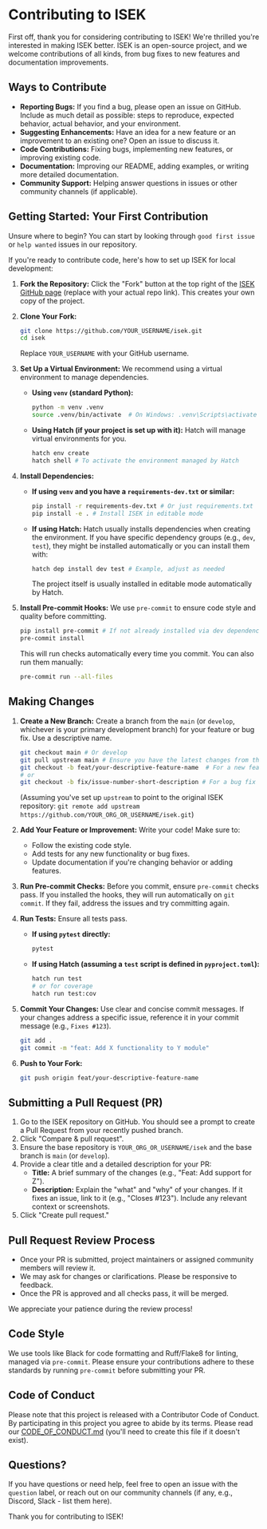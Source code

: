 # Contributing to ISEK

First off, thank you for considering contributing to ISEK! We're thrilled you're interested in making ISEK better. ISEK is an open-source project, and we welcome contributions of all kinds, from bug fixes to new features and documentation improvements.

## Ways to Contribute

*   **Reporting Bugs:** If you find a bug, please open an issue on GitHub. Include as much detail as possible: steps to reproduce, expected behavior, actual behavior, and your environment.
*   **Suggesting Enhancements:** Have an idea for a new feature or an improvement to an existing one? Open an issue to discuss it.
*   **Code Contributions:** Fixing bugs, implementing new features, or improving existing code.
*   **Documentation:** Improving our README, adding examples, or writing more detailed documentation.
*   **Community Support:** Helping answer questions in issues or other community channels (if applicable).

## Getting Started: Your First Contribution

Unsure where to begin? You can start by looking through `good first issue` or `help wanted` issues in our repository.

If you're ready to contribute code, here's how to set up ISEK for local development:

1.  **Fork the Repository:**
    Click the "Fork" button at the top right of the [ISEK GitHub page](https://github.com/YOUR_ORG_OR_USERNAME/isek) (replace with your actual repo link). This creates your own copy of the project.

2.  **Clone Your Fork:**
    ```bash
    git clone https://github.com/YOUR_USERNAME/isek.git
    cd isek
    ```
    Replace `YOUR_USERNAME` with your GitHub username.

3.  **Set Up a Virtual Environment:**
    We recommend using a virtual environment to manage dependencies.
    *   **Using `venv` (standard Python):**
        ```bash
        python -m venv .venv
        source .venv/bin/activate  # On Windows: .venv\Scripts\activate
        ```
    *   **Using Hatch (if your project is set up with it):**
        Hatch will manage virtual environments for you.
        ```bash
        hatch env create
        hatch shell # To activate the environment managed by Hatch
        ```

4.  **Install Dependencies:**
    *   **If using `venv` and you have a `requirements-dev.txt` or similar:**
        ```bash
        pip install -r requirements-dev.txt # Or just requirements.txt
        pip install -e . # Install ISEK in editable mode
        ```
    *   **If using Hatch:**
        Hatch usually installs dependencies when creating the environment. If you have specific dependency groups (e.g., `dev`, `test`), they might be installed automatically or you can install them with:
        ```bash
        hatch dep install dev test # Example, adjust as needed
        ```
        The project itself is usually installed in editable mode automatically by Hatch.

5.  **Install Pre-commit Hooks:**
    We use `pre-commit` to ensure code style and quality before committing.
    ```bash
    pip install pre-commit # If not already installed via dev dependencies
    pre-commit install
    ```
    This will run checks automatically every time you commit. You can also run them manually:
    ```bash
    pre-commit run --all-files
    ```

## Making Changes

1.  **Create a New Branch:**
    Create a branch from the `main` (or `develop`, whichever is your primary development branch) for your feature or bug fix. Use a descriptive name.
    ```bash
    git checkout main # Or develop
    git pull upstream main # Ensure you have the latest changes from the main repository
    git checkout -b feat/your-descriptive-feature-name  # For a new feature
    # or
    git checkout -b fix/issue-number-short-description # For a bug fix
    ```
    (Assuming you've set up `upstream` to point to the original ISEK repository: `git remote add upstream https://github.com/YOUR_ORG_OR_USERNAME/isek.git`)

2.  **Add Your Feature or Improvement:**
    Write your code! Make sure to:
    *   Follow the existing code style.
    *   Add tests for any new functionality or bug fixes.
    *   Update documentation if you're changing behavior or adding features.

3.  **Run Pre-commit Checks:**
    Before you commit, ensure `pre-commit` checks pass. If you installed the hooks, they will run automatically on `git commit`. If they fail, address the issues and try committing again.

4.  **Run Tests:**
    Ensure all tests pass.
    *   **If using `pytest` directly:**
        ```bash
        pytest
        ```
    *   **If using Hatch (assuming a `test` script is defined in `pyproject.toml`):**
        ```bash
        hatch run test
        # or for coverage
        hatch run test:cov
        ```

5.  **Commit Your Changes:**
    Use clear and concise commit messages. If your changes address a specific issue, reference it in your commit message (e.g., `Fixes #123`).
    ```bash
    git add .
    git commit -m "feat: Add X functionality to Y module"
    ```

6.  **Push to Your Fork:**
    ```bash
    git push origin feat/your-descriptive-feature-name
    ```

## Submitting a Pull Request (PR)

1.  Go to the ISEK repository on GitHub. You should see a prompt to create a Pull Request from your recently pushed branch.
2.  Click "Compare & pull request".
3.  Ensure the base repository is `YOUR_ORG_OR_USERNAME/isek` and the base branch is `main` (or `develop`).
4.  Provide a clear title and a detailed description for your PR:
    *   **Title:** A brief summary of the changes (e.g., "Feat: Add support for Z").
    *   **Description:** Explain the "what" and "why" of your changes. If it fixes an issue, link to it (e.g., "Closes #123"). Include any relevant context or screenshots.
5.  Click "Create pull request."

## Pull Request Review Process

*   Once your PR is submitted, project maintainers or assigned community members will review it.
*   We may ask for changes or clarifications. Please be responsive to feedback.
*   Once the PR is approved and all checks pass, it will be merged.

We appreciate your patience during the review process!

## Code Style

We use tools like Black for code formatting and Ruff/Flake8 for linting, managed via `pre-commit`. Please ensure your contributions adhere to these standards by running `pre-commit` before submitting your PR.

## Code of Conduct

Please note that this project is released with a Contributor Code of Conduct. By participating in this project you agree to abide by its terms. Please read our [CODE_OF_CONDUCT.md](CODE_OF_CONDUCT.md) (you'll need to create this file if it doesn't exist).

## Questions?

If you have questions or need help, feel free to open an issue with the `question` label, or reach out on our community channels (if any, e.g., Discord, Slack - list them here).

Thank you for contributing to ISEK!
